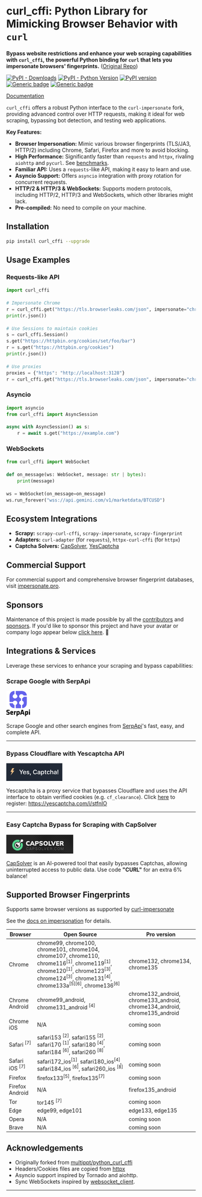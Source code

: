 # curl_cffi: Python Library for Mimicking Browser Behavior with `curl`

**Bypass website restrictions and enhance your web scraping capabilities with `curl_cffi`, the powerful Python binding for `curl` that lets you impersonate browsers' fingerprints.** ([Original Repo](https://github.com/lexiforest/curl_cffi))

[![PyPI - Downloads](https://img.shields.io/pypi/dm/curl-cffi)](https://pypi.org/project/curl-cffi/)
[![PyPI - Python Version](https://img.shields.io/pypi/pyversions/curl_cffi)](https://pypi.org/project/curl-cffi/)
[![PyPI version](https://badge.fury.io/py/curl-cffi.svg)](https://badge.fury.io/py/curl-cffi)
[![Generic badge](https://img.shields.io/badge/Telegram%20Group-join-blue?logo=telegram)](https://t.me/+lL9n33eZp480MGM1)
[![Generic badge](https://img.shields.io/badge/Discord-join-purple?logo=blue)](https://discord.gg/kJqMHHgdn2)

[Documentation](https://curl-cffi.readthedocs.io)

`curl_cffi` offers a robust Python interface to the `curl-impersonate` fork, providing advanced control over HTTP requests, making it ideal for web scraping, bypassing bot detection, and testing web applications.

**Key Features:**

*   **Browser Impersonation:** Mimic various browser fingerprints (TLS/JA3, HTTP/2) including Chrome, Safari, Firefox and more to avoid blocking.
*   **High Performance:** Significantly faster than `requests` and `httpx`, rivaling `aiohttp` and `pycurl`. See [benchmarks](https://github.com/lexiforest/curl_cffi/tree/main/benchmark).
*   **Familiar API:** Uses a `requests`-like API, making it easy to learn and use.
*   **Asyncio Support:** Offers `asyncio` integration with proxy rotation for concurrent requests.
*   **HTTP/2 & HTTP/3 & WebSockets:** Supports modern protocols, including HTTP/2, HTTP/3 and WebSockets, which other libraries might lack.
*   **Pre-compiled:** No need to compile on your machine.

## Installation

```bash
pip install curl_cffi --upgrade
```

## Usage Examples

### Requests-like API

```python
import curl_cffi

# Impersonate Chrome
r = curl_cffi.get("https://tls.browserleaks.com/json", impersonate="chrome")
print(r.json())

# Use Sessions to maintain cookies
s = curl_cffi.Session()
s.get("https://httpbin.org/cookies/set/foo/bar")
r = s.get("https://httpbin.org/cookies")
print(r.json())

# Use proxies
proxies = {"https": "http://localhost:3128"}
r = curl_cffi.get("https://tls.browserleaks.com/json", impersonate="chrome", proxies=proxies)
```

### Asyncio

```python
import asyncio
from curl_cffi import AsyncSession

async with AsyncSession() as s:
    r = await s.get("https://example.com")
```

### WebSockets

```python
from curl_cffi import WebSocket

def on_message(ws: WebSocket, message: str | bytes):
    print(message)

ws = WebSocket(on_message=on_message)
ws.run_forever("wss://api.gemini.com/v1/marketdata/BTCUSD")
```

## Ecosystem Integrations

*   **Scrapy:** `scrapy-curl-cffi`, `scrapy-impersonate`, `scrapy-fingerprint`
*   **Adapters:** `curl-adapter` (for `requests`), `httpx-curl-cffi` (for `httpx`)
*   **Captcha Solvers:** [CapSolver](https://docs.capsolver.com/en/api/), [YesCaptcha](https://yescaptcha.atlassian.net/wiki/spaces/YESCAPTCHA/overview)

## Commercial Support

For commercial support and comprehensive browser fingerprint databases, visit [impersonate.pro](https://impersonate.pro).

## Sponsors

Maintenance of this project is made possible by all the [contributors](https://github.com/lexiforest/curl_cffi/graphs/contributors) and [sponsors](https://github.com/sponsors/lexiforest). If you'd like to sponsor this project and have your avatar or company logo appear below [click here](https://github.com/sponsors/lexiforest). 💖

## Integrations & Services

Leverage these services to enhance your scraping and bypass capabilities:

### Scrape Google with SerpApi

<a href="https://serpapi.com/" target="_blank"><img src="https://raw.githubusercontent.com/lexiforest/curl_cffi/main/assets/serpapi.png" alt="SerpAPI" height="67" width="63"></a>

Scrape Google and other search engines from [SerpApi](https://serpapi.com/)'s fast, easy, and complete API.

------

### Bypass Cloudflare with Yescaptcha API

<a href="https://yescaptcha.com/i/stfnIO" target="_blank"><img src="https://raw.githubusercontent.com/lexiforest/curl_cffi/main/assets/yescaptcha.png" alt="Yes Captcha!" height="47" width="149"></a>

Yescaptcha is a proxy service that bypasses Cloudflare and uses the API interface to
obtain verified cookies (e.g. `cf_clearance`). Click [here](https://yescaptcha.com/i/stfnIO)
to register: https://yescaptcha.com/i/stfnIO

------

### Easy Captcha Bypass for Scraping with CapSolver

<a href="https://dashboard.capsolver.com/passport/register?inviteCode=0FLEay4iroNC" target="_blank"><img src="https://raw.githubusercontent.com/lexiforest/curl_cffi/main/assets/capsolver.jpg" alt="CapSolver" height="50" width="178"></a>

[CapSolver](https://dashboard.capsolver.com/passport/register?inviteCode=0FLEay4iroNC)
is an AI-powered tool that easily bypasses Captchas, allowing uninterrupted access to
public data. Use code **"CURL"** for an extra 6% balance!

## Supported Browser Fingerprints

Supports same browser versions as supported by [curl-impersonate](https://github.com/lwthiker/curl-impersonate)

See the [docs on impersonation](https://curl-cffi.readthedocs.io/en/latest/impersonate.html) for details.

|Browser|Open Source| Pro version|
|---|---|---|
|Chrome|chrome99, chrome100, chrome101, chrome104, chrome107, chrome110, chrome116<sup>[1]</sup>, chrome119<sup>[1]</sup>, chrome120<sup>[1]</sup>, chrome123<sup>[3]</sup>, chrome124<sup>[3]</sup>, chrome131<sup>[4]</sup>, chrome133a<sup>[5][6]</sup>, chrome136<sup>[6]</sup>|chrome132, chrome134, chrome135|
|Chrome Android| chrome99_android, chrome131_android <sup>[4]</sup>|chrome132_android, chrome133_android, chrome134_android, chrome135_android|
|Chrome iOS|N/A|coming soon|
|Safari <sup>[7]</sup>|safari153 <sup>[2]</sup>, safari155 <sup>[2]</sup>, safari170 <sup>[1]</sup>, safari180 <sup>[4]</sup>, safari184 <sup>[6]</sup>, safari260 <sup>[8]</sup>|coming soon|
|Safari iOS <sup>[7]</sup>| safari172_ios<sup>[1]</sup>, safari180_ios<sup>[4]</sup>, safari184_ios <sup>[6]</sup>, safari260_ios <sup>[8]</sup>|coming soon|
|Firefox|firefox133<sup>[5]</sup>, firefox135<sup>[7]</sup>|coming soon|
|Firefox Android|N/A|firefox135_android|
|Tor|tor145 <sup>[7]</sup>|coming soon|
|Edge|edge99, edge101|edge133, edge135|
|Opera|N/A|coming soon|
|Brave|N/A|coming soon|

## Acknowledgements

*   Originally forked from [multippt/python_curl_cffi](https://github.com/multippt/python_curl_cffi)
*   Headers/Cookies files are copied from [httpx](https://github.com/encode/httpx/blob/master/httpx/_models.py)
*   Asyncio support inspired by Tornado and aiohttp.
*   Sync WebSockets inspired by [websocket_client](https://github.com/websocket-client/websocket-client).

---